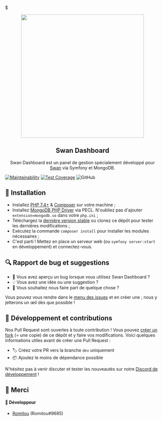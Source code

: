 $<p align="center"><img width=400px src="https://skript-mc.fr/assets/images/logo.png"></p>
<h2 align="center">Swan Dashboard</h2>
<p align="center">
    Swan Dashboard est un panel de gestion spécialement développé pour <a href="https://github.com/Skript-MC/Swan">Swan</a> via Symfony et MongoDB.
</p>

[![Maintainability](https://api.codeclimate.com/v1/badges/83ba962d1237ac5048c1/maintainability)](https://codeclimate.com/github/Romitou/SwanDashboard/maintainability) [![Test Coverage](https://api.codeclimate.com/v1/badges/83ba962d1237ac5048c1/test_coverage)](https://codeclimate.com/github/Romitou/SwanDashboard/test_coverage) ![GitHub](https://img.shields.io/github/license/Romitou/SwanDashboard)

## 🚀 Installation
- Installez [PHP 7.4+](https://www.php.net/downloads) & [Composer](https://getcomposer.org/) sur votre machine ;
- Installez [MongoDB PHP Driver](https://docs.mongodb.com/drivers/php) via PECL. N'oubliez pas d'ajouter `extension=mongodb.so` dans votre `php.ini` ;
- Téléchargez la [dernière version stable](https://github.com/Romitou/SwanDashboard/releases/latest) ou clonez ce dépôt pour tester les dernières modifications ;
- Exécutez la commande `composer install` pour installer les modules nécessaires ; 
- C'est parti ! Mettez en place un serveur web (ou `symfony server:start` en développement) et connectez-vous.

## 🔍 Rapport de bug et suggestions
- 🐛 Vous avez aperçu un bug lorsque vous utilisez Swan Dashboard ?
- 💡 Vous avez une idée ou une suggestion ?
- 💬 Vous souhaitez nous faire part de quelque chose ?

Vous pouvez vous rendre dans le [menu des issues](https://github.com/Romitou/SwanDashboard/issues) et en créer une ; nous y jetterons un œil dès que possible !

## 🔨 Développement et contributions
Nos Pull Request sont ouvertes à toute contribution ! Vous pouvez [créer un fork](https://github.com/Romitou/SwanDashboard/fork) (= une copie) de ce dépôt et y faire vos modifications. Voici quelques informations utiles avant de créer une Pull Request :

- 🏷️ Créez votre PR vers la branche `dev` uniquement
- 📦 Ajoutez le moins de dépendance possible

N'hésitez pas à venir discuter et tester les nouveautés sur notre [Discord de développement](https://discord.com/njSgX3w) !

## 🙏 Merci
#### 👥 Développeur
- [Romitou](https://github.com/Romitou) (Romitou#9685)

